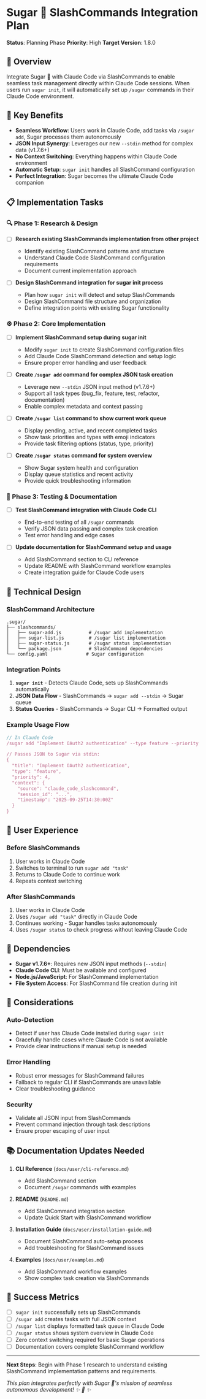 # Sugar 🍰 SlashCommands Integration Plan

**Status**: Planning Phase
**Priority**: High
**Target Version**: 1.8.0

## 🎯 Overview

Integrate Sugar 🍰 with Claude Code via SlashCommands to enable seamless task management directly within Claude Code sessions. When users run `sugar init`, it will automatically set up `/sugar` commands in their Claude Code environment.

## 🚀 Key Benefits

- **Seamless Workflow**: Users work in Claude Code, add tasks via `/sugar add`, Sugar processes them autonomously
- **JSON Input Synergy**: Leverages our new `--stdin` method for complex data (v1.7.6+)
- **No Context Switching**: Everything happens within Claude Code environment
- **Automatic Setup**: `sugar init` handles all SlashCommand configuration
- **Perfect Integration**: Sugar becomes the ultimate Claude Code companion

## 📋 Implementation Tasks

### 🔍 Phase 1: Research & Design
- [ ] **Research existing SlashCommands implementation from other project**
  - Identify existing SlashCommand patterns and structure
  - Understand Claude Code SlashCommand configuration requirements
  - Document current implementation approach

- [ ] **Design SlashCommand integration for sugar init process**
  - Plan how `sugar init` will detect and setup SlashCommands
  - Design SlashCommand file structure and organization
  - Define integration points with existing Sugar functionality

### ⚙️ Phase 2: Core Implementation
- [ ] **Implement SlashCommand setup during sugar init**
  - Modify `sugar init` to create SlashCommand configuration files
  - Add Claude Code SlashCommand detection and setup logic
  - Ensure proper error handling and user feedback

- [ ] **Create `/sugar add` command for complex JSON task creation**
  - Leverage new `--stdin` JSON input method (v1.7.6+)
  - Support all task types (bug_fix, feature, test, refactor, documentation)
  - Enable complex metadata and context passing

- [ ] **Create `/sugar list` command to show current work queue**
  - Display pending, active, and recent completed tasks
  - Show task priorities and types with emoji indicators
  - Provide task filtering options (status, type, priority)

- [ ] **Create `/sugar status` command for system overview**
  - Show Sugar system health and configuration
  - Display queue statistics and recent activity
  - Provide quick troubleshooting information

### 🧪 Phase 3: Testing & Documentation
- [ ] **Test SlashCommand integration with Claude Code CLI**
  - End-to-end testing of all `/sugar` commands
  - Verify JSON data passing and complex task creation
  - Test error handling and edge cases

- [ ] **Update documentation for SlashCommand setup and usage**
  - Add SlashCommand section to CLI reference
  - Update README with SlashCommand workflow examples
  - Create integration guide for Claude Code users

## 🔧 Technical Design

### SlashCommand Architecture
```
.sugar/
├── slashcommands/
│   ├── sugar-add.js          # /sugar add implementation
│   ├── sugar-list.js         # /sugar list implementation
│   ├── sugar-status.js       # /sugar status implementation
│   └── package.json          # SlashCommand dependencies
└── config.yaml              # Sugar configuration
```

### Integration Points
1. **`sugar init`** - Detects Claude Code, sets up SlashCommands automatically
2. **JSON Data Flow** - SlashCommands → `sugar add --stdin` → Sugar queue
3. **Status Queries** - SlashCommands → Sugar CLI → Formatted output

### Example Usage Flow
```javascript
// In Claude Code
/sugar add "Implement OAuth2 authentication" --type feature --priority 4

// Passes JSON to Sugar via stdin:
{
  "title": "Implement OAuth2 authentication",
  "type": "feature",
  "priority": 4,
  "context": {
    "source": "claude_code_slashcommand",
    "session_id": "...",
    "timestamp": "2025-09-25T14:30:00Z"
  }
}
```

## 🎨 User Experience

### Before SlashCommands
1. User works in Claude Code
2. Switches to terminal to run `sugar add "task"`
3. Returns to Claude Code to continue work
4. Repeats context switching

### After SlashCommands
1. User works in Claude Code
2. Uses `/sugar add "task"` directly in Claude Code
3. Continues working - Sugar handles tasks autonomously
4. Uses `/sugar status` to check progress without leaving Claude Code

## 🔗 Dependencies

- **Sugar v1.7.6+**: Requires new JSON input methods (`--stdin`)
- **Claude Code CLI**: Must be available and configured
- **Node.js/JavaScript**: For SlashCommand implementation
- **File System Access**: For SlashCommand file creation during init

## 🚧 Considerations

### Auto-Detection
- Detect if user has Claude Code installed during `sugar init`
- Gracefully handle cases where Claude Code is not available
- Provide clear instructions if manual setup is needed

### Error Handling
- Robust error messages for SlashCommand failures
- Fallback to regular CLI if SlashCommands are unavailable
- Clear troubleshooting guidance

### Security
- Validate all JSON input from SlashCommands
- Prevent command injection through task descriptions
- Ensure proper escaping of user input

## 📚 Documentation Updates Needed

1. **CLI Reference** (`docs/user/cli-reference.md`)
   - Add SlashCommand section
   - Document `/sugar` commands with examples

2. **README** (`README.md`)
   - Add SlashCommand integration section
   - Update Quick Start with SlashCommand workflow

3. **Installation Guide** (`docs/user/installation-guide.md`)
   - Document SlashCommand auto-setup process
   - Add troubleshooting for SlashCommand issues

4. **Examples** (`docs/user/examples.md`)
   - Add SlashCommand workflow examples
   - Show complex task creation via SlashCommands

## 🎉 Success Metrics

- [ ] `sugar init` successfully sets up SlashCommands
- [ ] `/sugar add` creates tasks with full JSON context
- [ ] `/sugar list` displays formatted task queue in Claude Code
- [ ] `/sugar status` shows system overview in Claude Code
- [ ] Zero context switching required for basic Sugar operations
- [ ] Documentation covers complete SlashCommand workflow

---

**Next Steps**: Begin with Phase 1 research to understand existing SlashCommand implementation patterns and requirements.

*This plan integrates perfectly with Sugar 🍰's mission of seamless autonomous development! ✨ 🍰 ✨*